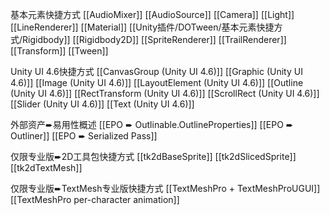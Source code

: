 基本元素快捷方式
[[AudioMixer]]
[[AudioSource]]
[[Camera]]
[[Light]]
[[LineRenderer]]
[[Material]]
[[Unity插件/DOTween/基本元素快捷方式/Rigidbody]]
[[Rigidbody2D]]
[[SpriteRenderer]]
[[TrailRenderer]]
[[Transform]]
[[Tween]]

Unity UI 4.6快捷方式
[[CanvasGroup (Unity UI 4.6)]]
[[Graphic (Unity UI 4.6)]]
[[Image (Unity UI 4.6)]]
[[LayoutElement (Unity UI 4.6)]]
[[Outline (Unity UI 4.6)]]
[[RectTransform (Unity UI 4.6)]]
[[ScrollRect (Unity UI 4.6)]]
[[Slider (Unity UI 4.6)]]
[[Text (Unity UI 4.6)]]

外部资产➨易用性概述
[[EPO ➨ Outlinable.OutlineProperties]]
[[EPO ➨ Outliner]]
[[EPO ➨ Serialized Pass]]

仅限专业版➨2D工具包快捷方式
[[tk2dBaseSprite]]
[[tk2dSlicedSprite]]
[[tk2dTextMesh]]

仅限专业版➨TextMesh专业版快捷方式
[[TextMeshPro + TextMeshProUGUI]]
[[TextMeshPro per-character animation]]


